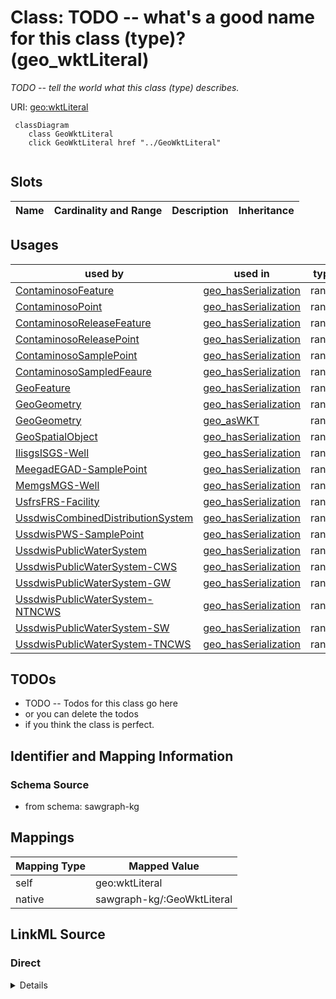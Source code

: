 

# Class: TODO -- what's a good name for this class (type)? (geo_wktLiteral)


_TODO -- tell the world what this class (type) describes._





URI: [geo:wktLiteral](http://www.opengis.net/ont/geosparql#wktLiteral)






```mermaid
 classDiagram
    class GeoWktLiteral
    click GeoWktLiteral href "../GeoWktLiteral"
      
```




<!-- no inheritance hierarchy -->


## Slots

| Name | Cardinality and Range | Description | Inheritance |
| ---  | --- | --- | --- |





## Usages

| used by | used in | type | used |
| ---  | --- | --- | --- |
| [ContaminosoFeature](../classes/ContaminosoFeature.md) | [geo_hasSerialization](../slots/geo_hasSerialization.md) | range | [GeoWktLiteral](../classes/GeoWktLiteral.md) |
| [ContaminosoPoint](../classes/ContaminosoPoint.md) | [geo_hasSerialization](../slots/geo_hasSerialization.md) | range | [GeoWktLiteral](../classes/GeoWktLiteral.md) |
| [ContaminosoReleaseFeature](../classes/ContaminosoReleaseFeature.md) | [geo_hasSerialization](../slots/geo_hasSerialization.md) | range | [GeoWktLiteral](../classes/GeoWktLiteral.md) |
| [ContaminosoReleasePoint](../classes/ContaminosoReleasePoint.md) | [geo_hasSerialization](../slots/geo_hasSerialization.md) | range | [GeoWktLiteral](../classes/GeoWktLiteral.md) |
| [ContaminosoSamplePoint](../classes/ContaminosoSamplePoint.md) | [geo_hasSerialization](../slots/geo_hasSerialization.md) | range | [GeoWktLiteral](../classes/GeoWktLiteral.md) |
| [ContaminosoSampledFeaure](../classes/ContaminosoSampledFeaure.md) | [geo_hasSerialization](../slots/geo_hasSerialization.md) | range | [GeoWktLiteral](../classes/GeoWktLiteral.md) |
| [GeoFeature](../classes/GeoFeature.md) | [geo_hasSerialization](../slots/geo_hasSerialization.md) | range | [GeoWktLiteral](../classes/GeoWktLiteral.md) |
| [GeoGeometry](../classes/GeoGeometry.md) | [geo_hasSerialization](../slots/geo_hasSerialization.md) | range | [GeoWktLiteral](../classes/GeoWktLiteral.md) |
| [GeoGeometry](../classes/GeoGeometry.md) | [geo_asWKT](../slots/geo_asWKT.md) | range | [GeoWktLiteral](../classes/GeoWktLiteral.md) |
| [GeoSpatialObject](../classes/GeoSpatialObject.md) | [geo_hasSerialization](../slots/geo_hasSerialization.md) | range | [GeoWktLiteral](../classes/GeoWktLiteral.md) |
| [IlisgsISGS-Well](../classes/IlisgsISGS-Well.md) | [geo_hasSerialization](../slots/geo_hasSerialization.md) | range | [GeoWktLiteral](../classes/GeoWktLiteral.md) |
| [MeegadEGAD-SamplePoint](../classes/MeegadEGAD-SamplePoint.md) | [geo_hasSerialization](../slots/geo_hasSerialization.md) | range | [GeoWktLiteral](../classes/GeoWktLiteral.md) |
| [MemgsMGS-Well](../classes/MemgsMGS-Well.md) | [geo_hasSerialization](../slots/geo_hasSerialization.md) | range | [GeoWktLiteral](../classes/GeoWktLiteral.md) |
| [UsfrsFRS-Facility](../classes/UsfrsFRS-Facility.md) | [geo_hasSerialization](../slots/geo_hasSerialization.md) | range | [GeoWktLiteral](../classes/GeoWktLiteral.md) |
| [UssdwisCombinedDistributionSystem](../classes/UssdwisCombinedDistributionSystem.md) | [geo_hasSerialization](../slots/geo_hasSerialization.md) | range | [GeoWktLiteral](../classes/GeoWktLiteral.md) |
| [UssdwisPWS-SamplePoint](../classes/UssdwisPWS-SamplePoint.md) | [geo_hasSerialization](../slots/geo_hasSerialization.md) | range | [GeoWktLiteral](../classes/GeoWktLiteral.md) |
| [UssdwisPublicWaterSystem](../classes/UssdwisPublicWaterSystem.md) | [geo_hasSerialization](../slots/geo_hasSerialization.md) | range | [GeoWktLiteral](../classes/GeoWktLiteral.md) |
| [UssdwisPublicWaterSystem-CWS](../classes/UssdwisPublicWaterSystem-CWS.md) | [geo_hasSerialization](../slots/geo_hasSerialization.md) | range | [GeoWktLiteral](../classes/GeoWktLiteral.md) |
| [UssdwisPublicWaterSystem-GW](../classes/UssdwisPublicWaterSystem-GW.md) | [geo_hasSerialization](../slots/geo_hasSerialization.md) | range | [GeoWktLiteral](../classes/GeoWktLiteral.md) |
| [UssdwisPublicWaterSystem-NTNCWS](../classes/UssdwisPublicWaterSystem-NTNCWS.md) | [geo_hasSerialization](../slots/geo_hasSerialization.md) | range | [GeoWktLiteral](../classes/GeoWktLiteral.md) |
| [UssdwisPublicWaterSystem-SW](../classes/UssdwisPublicWaterSystem-SW.md) | [geo_hasSerialization](../slots/geo_hasSerialization.md) | range | [GeoWktLiteral](../classes/GeoWktLiteral.md) |
| [UssdwisPublicWaterSystem-TNCWS](../classes/UssdwisPublicWaterSystem-TNCWS.md) | [geo_hasSerialization](../slots/geo_hasSerialization.md) | range | [GeoWktLiteral](../classes/GeoWktLiteral.md) |






## TODOs

* TODO -- Todos for this class go here
* or you can delete the todos
* if you think the class is perfect.

## Identifier and Mapping Information







### Schema Source


* from schema: sawgraph-kg




## Mappings

| Mapping Type | Mapped Value |
| ---  | ---  |
| self | geo:wktLiteral |
| native | sawgraph-kg/:GeoWktLiteral |







## LinkML Source

<!-- TODO: investigate https://stackoverflow.com/questions/37606292/how-to-create-tabbed-code-blocks-in-mkdocs-or-sphinx -->

### Direct

<details>
```yaml
name: geo_wktLiteral
description: TODO -- tell the world what this class (type) describes.
title: TODO -- what's a good name for this class (type)?
todos:
- TODO -- Todos for this class go here
- or you can delete the todos
- if you think the class is perfect.
notes:
- Class with 0 occurences.
from_schema: sawgraph-kg
class_uri: geo:wktLiteral

```
</details>

### Induced

<details>
```yaml
name: geo_wktLiteral
description: TODO -- tell the world what this class (type) describes.
title: TODO -- what's a good name for this class (type)?
todos:
- TODO -- Todos for this class go here
- or you can delete the todos
- if you think the class is perfect.
notes:
- Class with 0 occurences.
from_schema: sawgraph-kg
class_uri: geo:wktLiteral

```
</details>